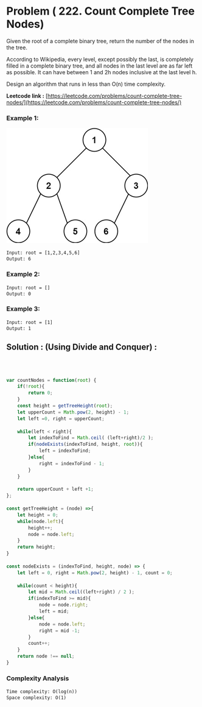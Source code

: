 # Problem ( 222. Count Complete Tree Nodes)

Given the root of a complete binary tree, return the number of the nodes in the tree.

According to Wikipedia, every level, except possibly the last, is completely filled in a complete binary tree, and all nodes in the last level are as far left as possible. It can have between 1 and 2h nodes inclusive at the last level h.

Design an algorithm that runs in less than O(n) time complexity.


**Leetcode link :** [https://leetcode.com/problems/count-complete-tree-nodes/](https://leetcode.com/problems/count-complete-tree-nodes/)

### Example 1:

![](./complete_tree.jpeg)

    Input: root = [1,2,3,4,5,6]
    Output: 6

### Example 2:

    Input: root = []
    Output: 0

### Example 3:

    Input: root = [1]
    Output: 1



## Solution : (Using Divide and Conquer) : 
<br>

```javascript

var countNodes = function(root) {
    if(!root){
        return 0;
    }
    const height = getTreeHeight(root);
    let upperCount = Math.pow(2, height) - 1;
    let left =0, right = upperCount;
    
    while(left < right){
        let indexToFind = Math.ceil( (left+right)/2 );
        if(nodeExists(indexToFind, height, root)){
            left = indexToFind;
        }else{
            right = indexToFind - 1;
        }
    }
    
    return upperCount + left +1;
};

const getTreeHeight = (node) =>{
    let height = 0;
    while(node.left){
        height++;
        node = node.left;
    }
    return height;
}

const nodeExists = (indexToFind, height, node) => {
    let left = 0, right = Math.pow(2, height) - 1, count = 0;
    
    while(count < height){
        let mid = Math.ceil((left+right) / 2 );
        if(indexToFind >= mid){
            node = node.right;
            left = mid;
        }else{
            node = node.left;
            right = mid -1;
        }
        count++;
    }
    return node !== null;
}


```

### Complexity Analysis

    Time complexity: O(log(n))
    Space complexity: O(1) 

